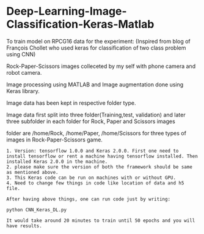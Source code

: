 # Deep-Learning-Image-Classification-Keras-Matlab


To train model on RPCG16 data for the experiment: (Inspired from blog of François Chollet who used keras for classification of two class problem using CNN)

Rock-Paper-Scissors images colleceted by my self with phone camera and robot camera.

Image processing using MATLAB and Image augmentation done using Keras library.
	
Image data has been kept in respective folder type.

Image data first split into three folder(Training,test, validation) and later three subfolder in each folder for Rock, Paper and Scissors images

folder are /home/Rock, /home/Paper, /home/Scissors for three types of images in Rock-Paper-Scissors game.


	1. Version: tensorflow 1.0.0 and Keras 2.0.0. First one need to install tensorflow or rent a machine having tensorflow installed. Then installed Keras 2.0.0 in the machine.
	2. please make sure the version of both the framework should be same as mentioned above.
	3. This Keras code can be run on machines with or without GPU.
	4. Need to change few things in code like location of data and h5 file.
	
	After having above things, one can run code just by writing:
	
	python CNN_Keras_DL.py
	
	It would take around 20 minutes to train until 50 epochs and you will have results.
	
